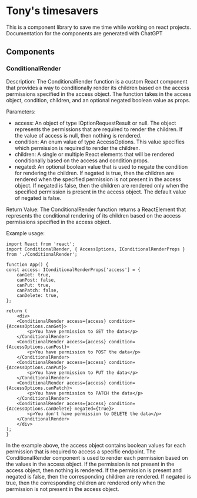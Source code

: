 # Tony's timesavers

This is a component library to save me time while working on react projects.
Documentation for the components are generated with ChatGPT

## Components

### ConditionalRender
Description:
The ConditionalRender function is a custom React component that provides a way to conditionally render its children based on the access permissions specified in the access object. The function takes in the access object, condition, children, and an optional negated boolean value as props.

Parameters:
 - access: An object of type IOptionRequestResult or null. The object represents the permissions that are required to render the children. If the value of access is null, then nothing is rendered.
 - condition: An enum value of type AccessOptions. This value specifies which permission is required to render the children.
 - children: A single or multiple React elements that will be rendered conditionally based on the access and condition props.
 - negated: An optional boolean value that is used to negate the condition for rendering the children. If negated is true, then the children are rendered when the specified permission is not present in the access object. If negated is false, then the children are rendered only when the specified permission is present in the access object. The default value of negated is false.

Return Value:
The ConditionalRender function returns a ReactElement that represents the conditional rendering of its children based on the access permissions specified in the access object.

Example usage: 

    import React from 'react';
    import ConditionalRender, { AccessOptions, IConditionalRenderProps } from './ConditionalRender';

    function App() {
    const access: IConditionalRenderProps['access'] = {
        canGet: true,
        canPost: false,
        canPut: true,
        canPatch: false,
        canDelete: true,
    };

    return (
        <div>
        <ConditionalRender access={access} condition={AccessOptions.canGet}>
            <p>You have permission to GET the data</p>
        </ConditionalRender>
        <ConditionalRender access={access} condition={AccessOptions.canPost}>
            <p>You have permission to POST the data</p>
        </ConditionalRender>
        <ConditionalRender access={access} condition={AccessOptions.canPut}>
            <p>You have permission to PUT the data</p>
        </ConditionalRender>
        <ConditionalRender access={access} condition={AccessOptions.canPatch}>
            <p>You have permission to PATCH the data</p>
        </ConditionalRender>
        <ConditionalRender access={access} condition={AccessOptions.canDelete} negated={true}>
            <p>You don't have permission to DELETE the data</p>
        </ConditionalRender>
        </div>
    );
    }
    
In the example above, the access object contains boolean values for each permission that is required to access a specific endpoint. The ConditionalRender component is used to render each permission based on the values in the access object. If the permission is not present in the access object, then nothing is rendered. If the permission is present and negated is false, then the corresponding children are rendered. If negated is true, then the corresponding children are rendered only when the permission is not present in the access object.